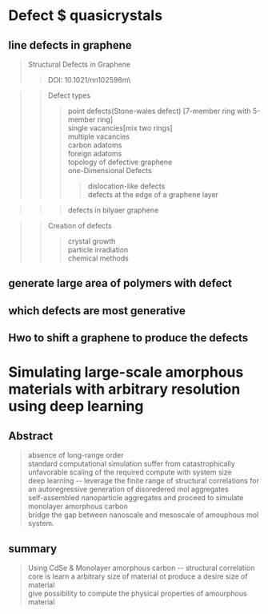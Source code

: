 # Defect $ quasicrystals

## line defects in graphene
> Structural Defects in Graphene 
>> DOI: 10.1021/nn102598m\

>> Defect types
>>> point defects(Stone-wales defect) [7-member ring with 5-member ring]\
>>> single vacancies[mix two rings]\
>>> multiple vacancies\
>>> carbon adatoms\
>>> foreign adatoms\
>>> topology of defective graphene\
>>> one-Dimensional Defects 
>>>> dislocation-like defects\
>>>> defects at the edge of a graphene layer

>>> defects in bilyaer graphene

>> Creation of defects
>>> crystal growth\
>>> particle irradiation\
>>> chemical methods


## generate large area of polymers with defect

## which defects are most generative

## Hwo to shift a graphene to produce the defects




# Simulating large-scale amorphous materials with arbitrary resolution using deep learning

## Abstract
> absence of long-range order\
> standard computational simulation suffer from catastrophically unfavorable scaling of the required compute with system size\
> deep learning -- leverage the finite range of structural correlations for an autoregressive generation of disoredered mol aggregates\
> self-assembled nanoparticle aggregates and proceed to simulate monolayer amorphous carbon\
> bridge the gap between nanoscale and mesoscale of amouphous mol system.

## summary
> Using CdSe & Monolayer amorphous carbon -- structural correlation\
> core is learn a arbitrary size of material ot produce a desire size of material\
> give possibility to compute the physical properties of amourphous material
